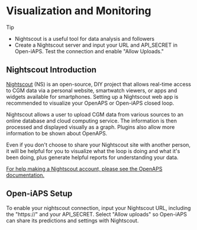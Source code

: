 # Visualization and Monitoring
>[!TIP]
>- Nightscout is a useful tool for data analysis and followers
>- Create a Nightscout server and input your URL and API_SECRET in Open-iAPS. Test the connection and enable "Allow Uploads."

## Nightscout Introduction

[Nightscout](http://nightscout.info) (NS) is an open-source, DIY project that allows real-time access to CGM data via a personal website, smartwatch viewers, or apps and widgets available for smartphones. Setting up a Nightscout web app is recommended to visualize your OpenAPS or Open-iAPS closed loop. 

Nightscout allows a user to upload CGM data from various sources to an online database and cloud computing service. The information is then processed and displayed visually as a graph. Plugins also allow more information to be shown about OpenAPS. 

Even if you don't choose to share your Nightscout site
with another person, it will be helpful for you to visualize what the loop is doing and what it's been doing, plus generate helpful reports for understanding your data.

[For help making a Nightscout account, please see the OpenAPS documentation.](https://openaps.readthedocs.io/en/latest/docs/While%20You%20Wait%20For%20Gear/nightscout-setup.html)

## Open-iAPS Setup
To enable your nightscout connection, input your Nightscout URL, including the "https://" and your API_SECRET. Select "Allow uploads" so Open-iAPS can share its predictions and settings with Nightscout. 
